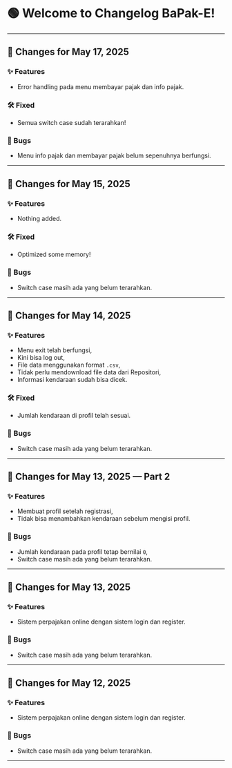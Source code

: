 # 🟢 Welcome to Changelog BaPak-E!

---

## 📅 Changes for **May 17, 2025**

### ✨ Features

- Error handling pada menu membayar pajak dan info pajak.

### 🛠️ Fixed
- Semua switch case sudah terarahkan! 

### 🐞 Bugs
- Menu info pajak dan membayar pajak belum sepenuhnya berfungsi.

---

## 📅 Changes for **May 15, 2025**

### ✨ Features

- Nothing added.

### 🛠️ Fixed
- Optimized some memory! 

### 🐞 Bugs
- Switch case masih ada yang belum terarahkan.

---

## 📅 Changes for **May 14, 2025**

### ✨ Features
- Menu exit telah berfungsi,
- Kini bisa log out,  
- File data menggunakan format `.csv`,  
- Tidak perlu mendownload file data dari Repositori,  
- Informasi kendaraan sudah bisa dicek.  

### 🛠️ Fixed
- Jumlah kendaraan di profil telah sesuai.  

### 🐞 Bugs
- Switch case masih ada yang belum terarahkan.  

---

## 📅 Changes for **May 13, 2025 — Part 2**

### ✨ Features
- Membuat profil setelah registrasi,  
- Tidak bisa menambahkan kendaraan sebelum mengisi profil.  

### 🐞 Bugs
- Jumlah kendaraan pada profil tetap bernilai `0`,  
- Switch case masih ada yang belum terarahkan.  

---

## 📅 Changes for **May 13, 2025**

### ✨ Features
- Sistem perpajakan online dengan sistem login dan register.  

### 🐞 Bugs
- Switch case masih ada yang belum terarahkan.  

---

## 📅 Changes for **May 12, 2025**

### ✨ Features
- Sistem perpajakan online dengan sistem login dan register.  

### 🐞 Bugs
- Switch case masih ada yang belum terarahkan.  

---
